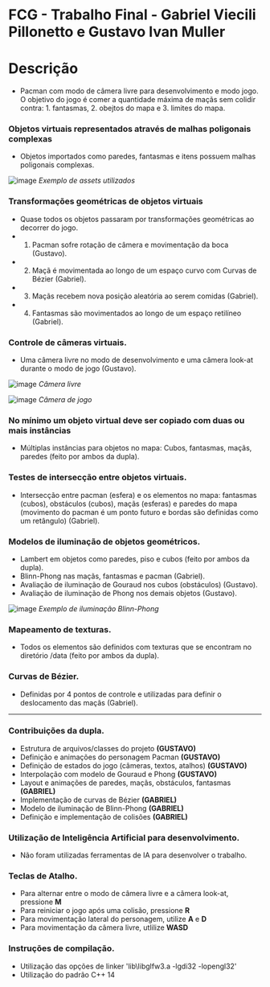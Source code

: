 # FCG - Trabalho Final - Gabriel Viecili Pillonetto e Gustavo Ivan Muller

# Descrição
- Pacman com modo de câmera livre para desenvolvimento e modo jogo. O objetivo do jogo é comer a quantidade máxima de maçãs sem colidir contra: 1. fantasmas, 2. obejtos do mapa e 3. limites do mapa.


### Objetos virtuais representados através de malhas poligonais complexas
- Objetos importados como paredes, fantasmas e itens possuem malhas poligonais complexas.

![image](https://github.com/gustavomuller99/FCG/assets/64417029/75e25e82-2a78-424b-9a5d-839907fc9179)
*Exemplo de assets utilizados*


### Transformações geométricas de objetos virtuais
- Quase todos os objetos passaram por transformações geométricas ao decorrer do jogo.
- 1. Pacman sofre rotação de câmera e movimentação da boca (Gustavo).
- 2. Maçã é movimentada ao longo de um espaço curvo com Curvas de Bézier (Gabriel).
- 3. Maçãs recebem nova posição aleatória ao serem comidas (Gabriel). 
- 4. Fantasmas são movimentados ao longo de um espaço retilíneo (Gabriel).


### Controle de câmeras virtuais. 
- Uma câmera livre no modo de desenvolvimento e uma câmera look-at durante o modo de jogo (Gustavo).

![image](https://github.com/gustavomuller99/FCG/assets/64417029/6f3a1608-73f8-4b46-8cf9-71f6c28d27d6)
*Câmera livre*

![image](https://github.com/gustavomuller99/FCG/assets/64417029/e546b830-2d23-4301-8c0a-40772568335c)
*Câmera de jogo*


### No mínimo um objeto virtual deve ser copiado com duas ou mais instâncias
- Múltiplas instâncias para objetos no mapa: Cubos, fantasmas, maçãs, paredes (feito por ambos da dupla).


### Testes de intersecção entre objetos virtuais. 
- Intersecção entre pacman (esfera) e os elementos no mapa: fantasmas (cubos), obstáculos (cubos), maçãs (esferas) e paredes do mapa (movimento do pacman é um ponto futuro e bordas são definidas como um retângulo) (Gabriel).


### Modelos de iluminação de objetos geométricos. 
- Lambert em objetos como paredes, piso e cubos (feito por ambos da dupla).
- Blinn-Phong nas maçãs, fantasmas e pacman (Gabriel).
- Avaliação de iluminação de Gouraud nos cubos (obstáculos) (Gustavo).
- Avaliação de iluminação de Phong nos demais objetos (Gustavo).

![image](https://github.com/gustavomuller99/FCG/assets/64417029/e2975f51-d0b5-4ed3-8e34-614026ad206a)
*Exemplo de iluminação Blinn-Phong*


### Mapeamento de texturas.
- Todos os elementos são definidos com texturas que se encontram no diretório /data (feito por ambos da dupla).


### Curvas de Bézier. 
- Definidas por 4 pontos de controle e utilizadas para definir o deslocamento das maçãs (Gabriel).


-----

### Contribuições da dupla.
- Estrutura de arquivos/classes do projeto **(GUSTAVO)**
- Definição e animações do personagem Pacman **(GUSTAVO)**
- Definição de estados do jogo (câmeras, textos, atalhos) **(GUSTAVO)**
- Interpolação com modelo de Gouraud e Phong **(GUSTAVO)**
- Layout e animações de paredes, maçãs, obstáculos, fantasmas **(GABRIEL)**
- Implementação de curvas de Bézier **(GABRIEL)**
- Modelo de iluminação de Blinn-Phong **(GABRIEL)**
- Definição e implementação de colisões **(GABRIEL)**
  

### Utilização de Inteligência Artificial para desenvolvimento.
- Não foram utilizadas ferramentas de IA para desenvolver o trabalho.
  

### Teclas de Atalho.
- Para alternar entre o modo de câmera livre e a câmera look-at, pressione **M**
- Para reiniciar o jogo após uma colisão, pressione **R**
- Para movimentação lateral do personagem, utilize **A** e **D**
- Para movimentação da câmera livre, utlilize **WASD**

### Instruções de compilação.
- Utilização das opções de linker 'lib\libglfw3.a -lgdi32 -lopengl32'
- Utilização do padrão C++ 14



